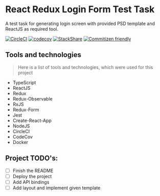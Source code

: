 # React Redux Login Form Test Task
A test task for generating login screen with provided PSD template and ReactJS as
required tool.

[![CircleCI](https://circleci.com/gh/MikeSaprykin/react-redux-test-login-screen.svg?style=svg)](https://circleci.com/gh/MikeSaprykin/react-redux-test-login-screen)
[![codecov](https://codecov.io/gh/MikeSaprykin/react-redux-test-login-screen/branch/master/graph/badge.svg)](https://codecov.io/gh/MikeSaprykin/react-redux-test-login-screen)
[![StackShare](https://img.shields.io/badge/tech-stack-0690fa.svg?style=flat)](https://stackshare.io/MikeSaprykin/react-redux)
[![Commitizen friendly](https://img.shields.io/badge/commitizen-friendly-brightgreen.svg)](http://commitizen.github.io/cz-cli/)


## Tools and technologies
> Here is a list of tools and technologies, which were used for this project

* TypeScript
* ReactJS
* Redux
* Redux-Observable
* RxJS
* Redux-Form
* Jest
* Create-React-App
* NodeJS
* CircleCI
* CodeCov
* Docker

## Project TODO's:
* [ ] Finish the README
* [ ] Deploy the project
* [ ] Add API bindings
* [ ] Add layout and implement given template
